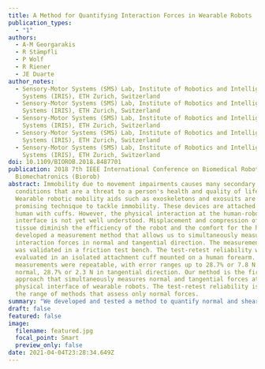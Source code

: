 ```yaml
---
title: A Method for Quantifying Interaction Forces in Wearable Robots
publication_types:
  - "1"
authors:
  - A-M Georgarakis
  - R Stämpfli
  - P Wolf
  - R Riener
  - JE Duarte
author_notes:
  - Sensory-Motor Systems (SMS) Lab, Institute of Robotics and Intelligent
    Systems (IRIS), ETH Zurich, Switzerland
  - Sensory-Motor Systems (SMS) Lab, Institute of Robotics and Intelligent
    Systems (IRIS), ETH Zurich, Switzerland
  - Sensory-Motor Systems (SMS) Lab, Institute of Robotics and Intelligent
    Systems (IRIS), ETH Zurich, Switzerland
  - Sensory-Motor Systems (SMS) Lab, Institute of Robotics and Intelligent
    Systems (IRIS), ETH Zurich, Switzerland
  - Sensory-Motor Systems (SMS) Lab, Institute of Robotics and Intelligent
    Systems (IRIS), ETH Zurich, Switzerland
doi: 10.1109/BIOROB.2018.8487701
publication: 2018 7th IEEE International Conference on Biomedical Robotics and
  Biomechatronics (Biorob)
abstract: Immobility due to movement impairments causes many secondary
  conditions that are a threat to a person's health and quality of life.
  Wearable robotic mobility aids such as exoskeletons and exosuits are a
  promising technique to tackle immobility. These devices are attached to the
  human with cuffs. However, the physical interaction at the human-robot
  interface is not yet well understood. Misplacement and compression of soft
  tissue diminish the efficiency of the robot and the comfort for the human. We
  developed a measurement method that allows us to simultaneously measure cuff
  interaction forces in normal and tangential direction. The measurement setup
  was validated in a friction test bench. The test-retest reliability was
  evaluated in an isolated attachment cuff mounted on a human forearm. Force
  measurements were repeatable, with error ranges up to 28.7% or 7.8 N in
  normal, 28.7% or 2.3 N in tangential direction. Our method is the first
  approach that simultaneously measures normal and tangential forces at the
  physical interface of wearable robots. The test-retest reliability is within
  the range of methods that assess only normal forces.
summary: "We developed and tested a method to quantify normal and shear forces in textile human-robot interfaces."
draft: false
featured: false
image:
  filename: featured.jpg
  focal_point: Smart
  preview_only: false
date: 2021-04-04T23:28:34.649Z
---
```

